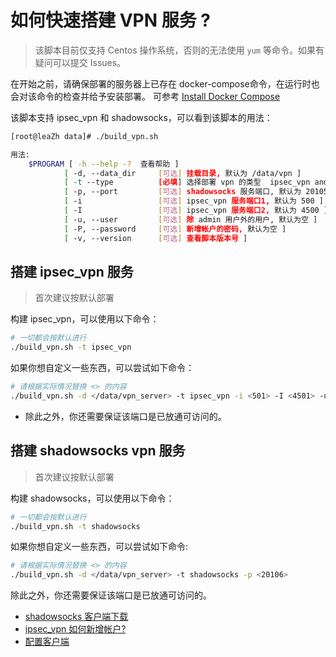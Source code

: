 # 如何快速搭建 VPN 服务 ?

> 该脚本目前仅支持 Centos 操作系统，否则的无法使用 `yum` 等命令。如果有疑问可以提交 Issues。

在开始之前，请确保部署的服务器上已存在 docker-compose命令，在运行时也会对该命令的检查并给予安装部署。
可参考 [Install Docker Compose](https://docs.docker.com/compose/install/)

该脚本支持 ipsec_vpn 和 shadowsocks，可以看到该脚本的用法：

```bash
[root@leaZh data]# ./build_vpn.sh 

用法: 
    $PROGRAM [ -h --help -?  查看帮助 ]
            [ -d, --data_dir     [可选] 挂载目录, 默认为 /data/vpn ]
            [ -t --type          [必填] 选择部署 vpn 的类型  ipsec_vpn and shadowsocks ]
            [ -p, --port         [可选] shadowsocks 服务端口, 默认为 20105 ]
            [ -i                 [可选] ipsec_vpn 服务端口1, 默认为 500 ]
            [ -I                 [可选] ipsec_vpn 服务端口2, 默认为 4500 ]
            [ -u, --user         [可选] 除 admin 用户外的用户, 默认为空 ]
            [ -P, --password     [可选] 新增帐户的密码, 默认为空 ]
            [ -v, --version      [可选] 查看脚本版本号 ]
```

## 搭建 ipsec_vpn 服务

> 首次建议按默认部署

构建 ipsec_vpn，可以使用以下命令：

```bash
# 一切都会按默认进行  
./build_vpn.sh -t ipsec_vpn
```

如果你想自定义一些东西，可以尝试如下命令：

```bash
# 请根据实际情况替换 <> 的内容
./build_vpn.sh -d </data/vpn_server> -t ipsec_vpn -i <501> -I <4501> -u <nonemayzh> -P <123456>
```

- 除此之外，你还需要保证该端口是已放通可访问的。

## 搭建 shadowsocks vpn 服务

> 首次建议按默认部署

构建 shadowsocks，可以使用以下命令：

```bash
# 一切都会按默认进行  
./build_vpn.sh -t shadowsocks
```

如果你想自定义一些东西，可以尝试如下命令:

```bash
# 请根据实际情况替换 <> 的内容
./build_vpn.sh -d </data/vpn_server> -t shadowsocks -p <20106>
```

除此之外，你还需要保证该端口是已放通可访问的。

- [shadowsocks 客户端下载 ](https://github.com/shadowsocks)
- [ipsec_vpn 如何新增帐户?](./add_user.md)
- [配置客户端](./setting_client.md)
